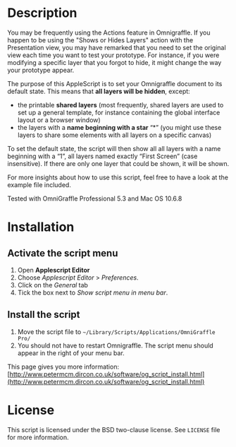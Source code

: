 Description
===========

You may be frequently using the Actions feature in Omnigraffle. If you happen to be using the "Shows or Hides Layers" action with the Presentation view, you may have remarked that you need to set the original view each time you want to test your prototype. For instance, if you were modifying a specific layer that you forgot to hide, it might change the way your prototype appear.

The purpose of this AppleScript is to set your Omnigraffle document to its default state. This means that **all layers will be hidden**, except:

* the printable **shared layers** (most frequently, shared layers are used to set up a general template, for instance containing the global interface layout or a browser window)
* the layers with a **name beginning with a star** “*” (you might use these layers to share some elements with all layers on a specific canvas)

To set the default state, the script will then show all all layers with a name beginning with a “1”, all layers named exactly “First Screen” (case insensitive). If there are only one layer that could be shown, it will be shown.

For more insights about how to use this script, feel free to have a look at the example file included.

Tested with OmniGraffle Professional 5.3 and Mac OS 10.6.8

Installation
============

Activate the script menu
------------------------

1. Open **Applescript Editor**
2. Choose *Applescript Editor* > *Preferences*.
3. Click on the *General* tab
4. Tick the box next to *Show script menu in menu bar*.

Install the script
------------------

1. Move the script file to `~/Library/Scripts/Applications/OmniGraffle Pro/`
2. You should not have to restart Omnigraffle. The script menu should appear in the right of your menu bar.

This page gives you more information: [http://www.petermcm.dircon.co.uk/software/og_script_install.html](http://www.petermcm.dircon.co.uk/software/og_script_install.html)

License
=======

This script is licensed under the BSD two-clause license. See `LICENSE` file for more information.